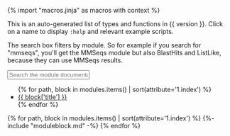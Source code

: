 {% import "macros.jinja" as macros with context %}

This is an auto-generated list of types and functions in {{ version }}.
Click on a name to display `:help` and relevant example scripts.

The search box filters by module. So for example if you search for
"mmseqs", you'll get the MMSeqs module but also BlastHits and ListLike, because
they can use MMSeqs results.

<input id="modulesearch" placeholder="Search the module documentation" id="box" type="text"/>
<br/>

<ul id="modules_toc" style="list-style-type: none;">
{% for path, block in modules.items() | sort(attribute='1.index') %}
		<li id="{{block['id']}}_toc" style="list-style-type: square;">
			<a href="#{{block['id']}}"> {{ block['title'] }}</a>
		</li>
{% endfor %}
</ul>

<div id="modules">
<!-- TODO Why does one extra moduleblock with div + empty line have to go here? -->
<div class="moduleblock">
<div></div>

</div>
{% for path, block in modules.items() | sort(attribute='1.index') %}
	  {%- include "moduleblock.md" -%}
{% endfor %}
</div>
